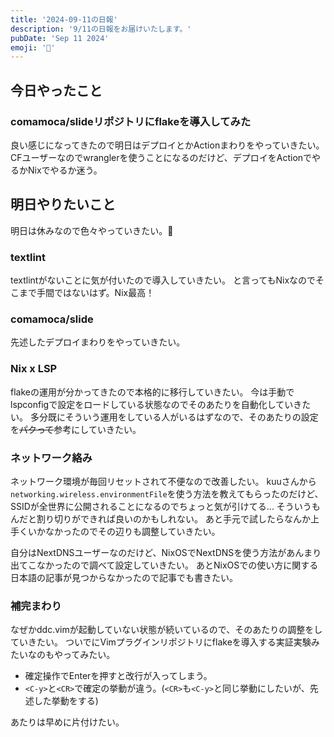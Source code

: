 ```yaml
---
title: '2024-09-11の日報'
description: '9/11の日報をお届けいたします。'
pubDate: 'Sep 11 2024'
emoji: '🦊'
---
```


## 今日やったこと

### comamoca/slideリポジトリにflakeを導入してみた

良い感じになってきたので明日はデプロイとかActionまわりをやっていきたい。
CFユーザーなのでwranglerを使うことになるのだけど、デプロイをActionでやるかNixでやるか迷う。

## 明日やりたいこと

明日は休みなので色々やっていきたい。💪

### textlint

textlintがないことに気が付いたので導入していきたい。
と言ってもNixなのでそこまで手間ではないはず。Nix最高！

### comamoca/slide

先述したデプロイまわりをやっていきたい。

### Nix x LSP

flakeの運用が分かってきたので本格的に移行していきたい。
今は手動でlspconfigで設定をロードしている状態なのでそのあたりを自動化していきたい。
多分既にそういう運用をしている人がいるはずなので、そのあたりの設定を~~パクって~~参考にしていきたい。

### ネットワーク絡み

ネットワーク環境が毎回リセットされて不便なので改善したい。
kuuさんから`networking.wireless.environmentFile`を使う方法を教えてもらったのだけど、SSIDが全世界に公開されることになるのでちょっと気が引けてる...
そういうもんだと割り切りができれば良いのかもしれない。
あと手元で試したらなんか上手くいかなかったのでその辺りも調整していきたい。

自分はNextDNSユーザーなのだけど、NixOSでNextDNSを使う方法があんまり出てこなかったので調べて設定していきたい。
あとNixOSでの使い方に関する日本語の記事が見つからなかったので記事でも書きたい。

### 補完まわり

なぜかddc.vimが起動していない状態が続いているので、そのあたりの調整をしていきたい。
ついでにVimプラグインリポジトリにflakeを導入する実証実験みたいなのもやってみたい。

- 確定操作でEnterを押すと改行が入ってしまう。
- `<C-y>`と`<CR>`で確定の挙動が違う。(`<CR>`も`<C-y>`と同じ挙動にしたいが、先述した挙動をする)

あたりは早めに片付けたい。
